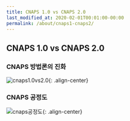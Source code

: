 ```yaml
---
title: CNAPS 1.0 vs CNAPS 2.0
last_modified_at: 2020-02-01T00:01:00-00:00
permalink: /about/cnaps1-cnaps2/
---
```


## CNAPS 1.0 vs CNAPS 2.0

### CNAPS 방법론의 진화

![cnaps1.0vs2.0](https://engineering-skcc.github.io/assets/images/cnaps1vs2.png){: .align-center}

### CNAPS 공정도

![cnaps공정도](https://engineering-skcc.github.io/assets/images/cnaps공정도.png){: .align-center}
